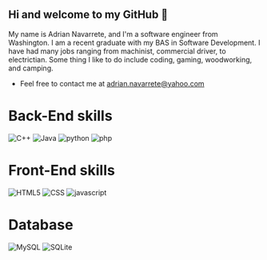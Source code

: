 ## Hi and welcome to my GitHub 👋
My name is Adrian Navarrete, and I'm a software engineer from Washington. I am a recent graduate with my BAS in Software Development. I have had many jobs ranging from machinist, commercial driver, to electrictian. Some thing I like to do include coding, gaming, woodworking, and camping.
* Feel free to contact me at adrian.navarrete@yahoo.com
# Back-End skills
<p>
  <img alt="C++" src="https://img.shields.io/badge/C++-00599C?logo=cplusplus&style=plastic">
  <img alt="Java" src="https://img.shields.io/badge/JAVA-FF7800?logo=Java&style=plastic">
  <img alt="python" src="https://img.shields.io/badge/PYTHON-3776AB?logo=python&style=plastic&logoColor=white">
  <img alt="php" src="https://img.shields.io/badge/PHP-777BB4?logo=php&style=plastic&logoColor=white">
</p>

# Front-End skills
<p>
  <img alt="HTML5" src="https://img.shields.io/badge/HTML5-E34F26?logo=html5&style=plastic&logoColor=white">
  <img alt="CSS" src="https://img.shields.io/badge/CSS-1572B6?logo=css3&style=plastic&logoColor=white">
  <img alt="javascript" src="https://img.shields.io/badge/JAVASCRIPT-F7DF1E?logo=javascript&style=plastic&logoColor=white">
</p>

# Database
<p>
  <img alt="MySQL" src="https://img.shields.io/badge/MYSQL-4479A1?logo=mysql&style=plastic&logoColor=white">
  <img alt="SQLite" src="https://img.shields.io/badge/SQLITE-003B57?logo=sqlite&style=plastic&logoColor=white">
</p>
